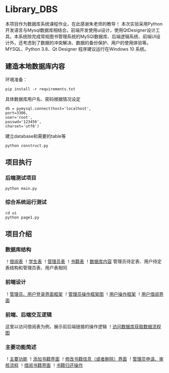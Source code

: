 # Library_DBS

本项目作为数据库系统课程作业，在此感谢朱老师的教导！
本次实验采用Python开发语言与Mysql数据库相结合。前端开发使用ui设计，使用QtDesigner设计工具。本系统除完成常规图书管理系统的MySQl数据库、后端逻辑系统、前端UI设计外，还考虑到了数据的冲突解决、数据的备份保护、用户的使用体验等。
MYSQL、Python 3.8、Qt Designer
程序建议运行在Windows 10 系统。

## 建造本地数据库内容
环境准备：
```
pip install -r requirements.txt
```
具体数据库用户名、密码根据情况设定
```
db = pymysql.connect(host='localhost',
port=3306,
user='root',
passwd='123456',
charset='utf8')
```
建立database和需要的table等
```
python construct.py
```

## 项目执行
### 后端测试项目
```
python main.py
```
### 综合系统运行测试
```
cd ui
python page1.py
```

## 项目介绍
### 数据库结构
！[借阅表](https://github.com/Zh-Qr/Library_DBS/blob/main/%E5%9B%BE%E7%89%87/%E5%80%9F%E9%98%85%E8%A1%A8.png)
！[学生表](https://github.com/Zh-Qr/Library_DBS/blob/main/%E5%9B%BE%E7%89%87/%E5%AD%A6%E7%94%9F%E8%A1%A8.png)
！[管理员表](https://github.com/Zh-Qr/Library_DBS/blob/main/%E5%9B%BE%E7%89%87/%E7%AE%A1%E7%90%86%E5%91%98%E8%A1%A8.png)
！[书籍表](https://github.com/Zh-Qr/Library_DBS/blob/main/%E5%9B%BE%E7%89%87/%E4%B9%A6%E7%B1%8D%E8%A1%A8.png)
！[数据库内容](https://github.com/Zh-Qr/Library_DBS/blob/main/%E5%9B%BE%E7%89%87/%E6%95%B0%E6%8D%AE%E5%BA%93%E5%86%85%E5%AE%B9.png)
管理员待定表、用户待定表结构和管理员表、用户表相同

### 前端设计
！[管理员、用户登录界面框架](https://github.com/Zh-Qr/Library_DBS/blob/main/%E5%9B%BE%E7%89%87/%E7%AE%A1%E7%90%86%E5%91%98%E3%80%81%E7%94%A8%E6%88%B7%E7%99%BB%E5%BD%95%E7%95%8C%E9%9D%A2%E6%A1%86%E6%9E%B6.png)
！[管理员操作框架图](https://github.com/Zh-Qr/Library_DBS/blob/main/%E5%9B%BE%E7%89%87/%E7%AE%A1%E7%90%86%E5%91%98%E6%93%8D%E4%BD%9C%E6%A1%86%E6%9E%B6%E5%9B%BE.png)
！[用户操作框架](https://github.com/Zh-Qr/Library_DBS/blob/main/%E5%9B%BE%E7%89%87/%E7%94%A8%E6%88%B7%E6%93%8D%E4%BD%9C%E6%A1%86%E6%9E%B6.png)
！[用户借阅界面](https://github.com/Zh-Qr/Library_DBS/blob/main/%E5%9B%BE%E7%89%87/%E7%94%A8%E6%88%B7%E5%80%9F%E9%98%85%E7%95%8C%E9%9D%A2.png)

### 前端、后端交互逻辑
这里以访问借阅表为例，展示前后端链接的操作逻辑
！[访问数据库获取数据流程图](https://github.com/Zh-Qr/Library_DBS/blob/main/%E5%9B%BE%E7%89%87/%E8%AE%BF%E9%97%AE%E6%95%B0%E6%8D%AE%E5%BA%93%E8%8E%B7%E5%8F%96%E6%95%B0%E6%8D%AE%E6%B5%81%E7%A8%8B%E5%9B%BE.png)

### 主要功能简述
！[主要功能](https://github.com/Zh-Qr/Library_DBS/blob/main/%E5%9B%BE%E7%89%87/%E4%B8%BB%E8%A6%81%E5%8A%9F%E8%83%BD.png)
！[添加书籍界面](https://github.com/Zh-Qr/Library_DBS/blob/main/%E5%9B%BE%E7%89%87/%E6%B7%BB%E5%8A%A0%E4%B9%A6%E7%B1%8D%E7%95%8C%E9%9D%A2.png)
！[修改书籍信息（或者删除）界面](https://github.com/Zh-Qr/Library_DBS/blob/main/%E5%9B%BE%E7%89%87/%E4%BF%AE%E6%94%B9%E4%B9%A6%E7%B1%8D%E4%BF%A1%E6%81%AF%E7%95%8C%E9%9D%A2.png)
！[管理员申请、审核流程](https://github.com/Zh-Qr/Library_DBS/blob/main/%E5%9B%BE%E7%89%87/%E7%AE%A1%E7%90%86%E5%91%98%E7%94%B3%E8%AF%B7%E3%80%81%E5%AE%A1%E6%A0%B8%E6%B5%81%E7%A8%8B.png)
！[借阅书籍界面](https://github.com/Zh-Qr/Library_DBS/blob/main/%E5%9B%BE%E7%89%87/%E5%80%9F%E9%98%85%E4%B9%A6%E7%B1%8D%E7%95%8C%E9%9D%A2.png)
！[书籍归还操作](https://github.com/Zh-Qr/Library_DBS/blob/main/%E5%9B%BE%E7%89%87/%E4%B9%A6%E7%B1%8D%E5%BD%92%E8%BF%98%E6%93%8D%E4%BD%9C.png)
